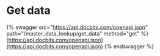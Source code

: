 # Get data

{% swagger src="https://api.docbits.com/openapi.json" path="/master_data_lookup/get_data" method="get" %}
[https://api.docbits.com/openapi.json](https://api.docbits.com/openapi.json)
{% endswagger %}
